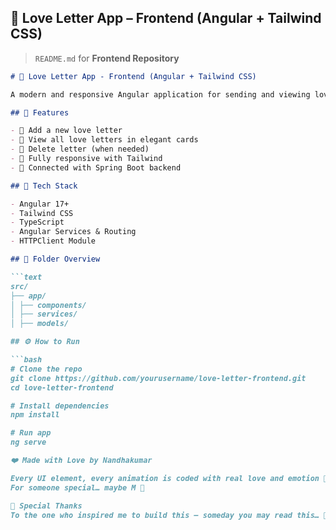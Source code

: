 
## 📁 Love Letter App – Frontend (Angular + Tailwind CSS)

> `README.md` for **Frontend Repository**

```markdown
# 💌 Love Letter App - Frontend (Angular + Tailwind CSS)

A modern and responsive Angular application for sending and viewing love letters. Styled with Tailwind CSS for a smooth and romantic UI. ✨

## 💚 Features

- 💖 Add a new love letter
- 📝 View all love letters in elegant cards
- 🧹 Delete letter (when needed)
- 🌈 Fully responsive with Tailwind
- 🔗 Connected with Spring Boot backend

## 🔧 Tech Stack

- Angular 17+
- Tailwind CSS
- TypeScript
- Angular Services & Routing
- HTTPClient Module

## 📁 Folder Overview

```text
src/
├── app/
│ ├── components/
│ ├── services/
│ ├── models/

## ⚙️ How to Run

```bash
# Clone the repo
git clone https://github.com/yourusername/love-letter-frontend.git
cd love-letter-frontend

# Install dependencies
npm install

# Run app
ng serve

❤️ Made with Love by Nandhakumar

Every UI element, every animation is coded with real love and emotion 💚.
For someone special… maybe M 💫

📢 Special Thanks
To the one who inspired me to build this – someday you may read this… 🥹💞


